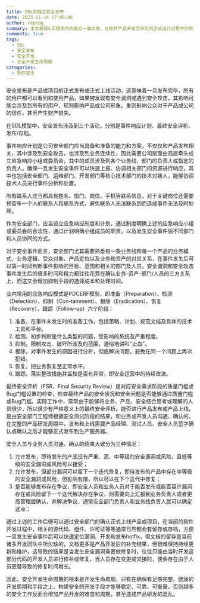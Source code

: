 ```yaml
---
title: SDL实践之安全发布
date: 2023-11-16 17:05:46
author: repoog
summary: 本文是SDL实践系列的最后一篇文章，在软件产品开发完毕后的正式运行过程中仍然有包括应急响应在内的诸多工作要开展。
comments: true
tags:
  - SDL
  - 安全发布
  - 安全开发
  - 安全开发生命周期
categories:
  - 软件安全
---
```


安全发布是产品或项目的正式发布或正式上线活动，这意味着一旦发布完毕，所有的用户都可以看到和使用产品，如果被发现有安全漏洞或遇到安全攻击，其影响可能会涉及到所有的用户，轻则影响产品或公司形象，重则影响公众对于产品或公司的信任，甚至产生财产损失。

在SDL模型中，安全发布涉及到三个活动，分别是事件响应计划、最终安全评析、发布/存档。

事件响应计划是公司安全部门应当具备和准备的能力和方案，不仅仅和产品发布相关，其中涉及到安全攻击，也涉及到业务连续性，因此需要公司层面由高层牵头成立应急响应小组或委员会，其中的成员涉及到各个业务线、部门的负责人或指定的负责人，确保一旦发生安全事件可以快速上报、协调相关部门的资源进行响应，其中也包括安全部门、运维部门、开发部门等核心技术部门的技术对接人，能够协调技术人员进行事件分析和处置。

所有联系人应当都具有姓名、部门、岗位、手机等联系信息，对于关键岗位还需要预留多一个人的联系人和联系方式，避免联系人无法联系到而造成事件无法及时处理。

作为安全部门，应当设立应急响应制度和计划，通过制度明确上述的应急响应小组或委员会的合法性，通过计划明确小组成员的职责，以及发生安全事件后不同部门和人员协同的方式。

对于安全事件而言，安全部门尤其需要熟悉每一条业务线和每一个产品的业务模式、业务逻辑、受众对象、产品定位以及业务和资产的对应关系，在事件发生后可以第一时间判断事件影响的目标、范围和相关的部门及人员，安全漏洞和安全攻击事件发生后的很多时间和精力都往往花费在确认业务-资产-部门/人员的三方关系上，而这又会增加抑制手段的选择成本和处理时间。

业内常用的应急响应模式是PDCERF模型，即准备（Preparation）、检测（Detection）、抑制（Con-tainment）、根除（Eradication）、恢复（Recovery）、跟踪（Follow-up）六个阶段：

1. 准备。在事件未发生时的准备工作，包括策略、计划、规范文档及具体的技术工具和平台。
2. 检测。初步判断是什么类型的问题，受影响的系统及严重程度。
3. 抑制。限制攻击、破坏所波及的范围，通俗地讲叫“止血”。
4. 根除。对事件发生的原因进行分析，彻底解决问题，避免在同一个问题上再次犯错。
5. 恢复。把业务恢复至正常水平。
6. 跟踪。落实整改措施并监控是否有异常，即安全运营中的持续改进。

最终安全评析（FSR，Final Security Review）是对应安全需求阶段的质量门槛或Bug门槛设置的检查，检查最终产品的安全状况和安全问题是否能够通过质量门槛或Bug门槛。实际工作中，常常由于能够将业务、产品、安全结合思考或理解的人员很少，所以很少有严格意义上的最终安全评析。能否进行产品发布或产品上线，是由安全部门工程师根据安全测试阶段的结果，和业务或开发人员沟通、确认的，在完整的产品研发周期中，发布和上线需要产品经理、测试人员、安全人员签字确认或确认之后才能够正式发布到生产服务器。

安全人员与业务人员沟通、确认的结果大致分为三种情况：

1. 允许发布，即待发布的产品没有严重、高、中等级的安全漏洞或风险，且低等级的安全漏洞或风险可以接受；
2. 允许发布，但部分漏洞可以留下一个迭代修复，即待发布的产品中存在中等级的安全漏洞或风险，但影响有限，所以可以在下个迭代中修复；
3. 是否能够发布存在争议，即安全人员和业务人员对于能否发布或能否容许漏洞存在或风险留下一个迭代解决存在争议，则需要向上汇报到业务负责人或者更高管理层确认，并解决争议，通常安全部门负责人和业务线负责人就可以确定这点；

通过上述的工作后便可以通过安全部门的确认正式上线产品或项目，在当前的软件开发过程中，相关的源代码、组件、许可证等等通常已然都会有留存或存档，方便一旦发生安全事件后可以快速定位漏洞、开发和发布hotfix，但文档的留存是当前诸多开发团队中所欠缺的，文档更多是产品开发后的补充结果，但很难保持持续更新和维护，这导致的结果是当发生安全漏洞需要做修复时，往往只能由当时开发这部分代码的开发人员进行修补或修复，当人员存在变更或交接时，便会存在由于人员更替导致的修复时间增长。

因此，安全开发生命周期的根本是开发生命周期，只有在确保有足够完整、健康的开发周期和手段之上，构建安全的开发手段才能够稳定、可靠、可衡量，否则越多的安全工作反而会增加产品开发的难度和周期，甚至造成产品研发的混乱。